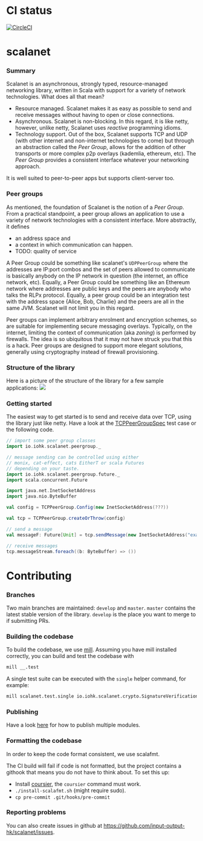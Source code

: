 # CI status
[![CircleCI](https://circleci.com/gh/input-output-hk/scalanet.svg?style=svg&circle-token=de4aa64767f761c1f85c706500a5aca50074a244)](https://circleci.com/gh/input-output-hk/scalanet)

# scalanet

### Summary

Scalanet is an asynchronous, strongly typed, resource-managed networking library, written in Scala with support for a variety of network technologies.
What does all that mean?
 * Resource managed. Scalanet makes it as easy as possible to send and receive messages without having to open or close connections.
 * Asynchronous. Scalanet is non-blocking. In this regard, it is like netty, however, unlike netty, Scalanet uses *reactive*
 programming idioms.
 * Technology support. Out of the box, Scalanet supports TCP and UDP (with other internet and non-internet technologies to come) but through an abstraction called the _Peer Group_, allows for the addition of other transports or more complex p2p overlays (kademlia, ethereum, etc). The _Peer Group_ provides a consistent interface whatever your networking approach.

It is well suited to peer-to-peer apps but supports client-server too.

### Peer groups
As mentioned, the foundation of Scalanet is the notion of a _Peer Group_. From a practical standpoint, a peer group
allows an application to use a variety of network technologies with a consistent interface. More abstractly, it defines
* an address space and
* a context in which communication can happen.
* TODO: quality of service

A Peer Group could be something like scalanet's `UDPPeerGroup` where the addresses are IP:port combos and the set of
peers allowed to communicate is basically anybody on the IP network in question (the internet, an office network, etc).
Equally, a Peer Group could be something like an Ethereum network where addresses are public keys and the peers
are anybody who talks the RLPx protocol. Equally, a peer group could be an integration test with the address space {Alice, Bob, Charlie}
and the peers are all in the same JVM. Scalanet will not limit you in this regard.

Peer groups can implement arbitrary enrolment and encryption schemes, so are suitable for implementing secure messaging overlays.
Typically, on the internet, limiting the context of communication (aka _zoning_) is performed by firewalls. The idea
is so ubiquitous that it may not have struck you that this is a hack. Peer groups are designed to support more elegant
solutions, generally using cryptography instead of firewall provisioning.

### Structure of the library
Here is a picture of the structure of the library for a few sample applications:
![](doc-resources/sample-configurations.png)

### Getting started
The easiest way to get started is to send and receive data over TCP, using the library just like netty. Have a look at
the [TCPPeerGroupSpec](core/io/iohk/scalanet/test/peergroup/TCPPeerGroupSpec.scala) test case or the following code.

```scala
// import some peer group classes
import io.iohk.scalanet.peergroup._

// message sending can be controlled using either
// monix, cat-effect, cats EitherT or scala Futures
// depending on your taste.
import io.iohk.scalanet.peergroup.future._
import scala.concurrent.Future

import java.net.InetSocketAddress
import java.nio.ByteBuffer

val config = TCPPeerGroup.Config(new InetSocketAddress(???))

val tcp = TCPPeerGroup.createOrThrow(config)

// send a message
val messageF: Future[Unit] = tcp.sendMessage(new InetSocketAddress("example.com", 80), ByteBuffer.wrap("Hello!".getBytes))

// receive messages
tcp.messageStream.foreach((b: ByteBuffer) => ())

```

# Contributing

### Branches

Two main branches are maintained: `develop` and `master`.
`master` contains the latest stable version of the library.
`develop` is the place you want to merge to if submitting PRs.

### Building the codebase

To build the codebase, we use [mill](http://www.lihaoyi.com/mill). Assuming you have mill installed correctly, you can build and test the codebase with
```bash
mill __.test
```

A single test suite can be executed with the `single` helper command, for example:
```bash
mill scalanet.test.single io.iohk.scalanet.crypto.SignatureVerificationSpec
```

### Publishing

Have a look [here](http://www.lihaoyi.com/mill/page/common-project-layouts.html#publishing) for how to publish multiple modules.

### Formatting the codebase
In order to keep the code format consistent, we use scalafmt.

The CI build will fail if code is not formatted, but the project contains a githook that means you do not have to think
about. To set this up:
- Install [coursier](https://github.com/coursier/coursier#command-line), the `coursier` command must work.
- `./install-scalafmt.sh` (might require sudo).
- `cp pre-commit .git/hooks/pre-commit`

### Reporting problems
You can also create issues in github at https://github.com/input-output-hk/scalanet/issues.
